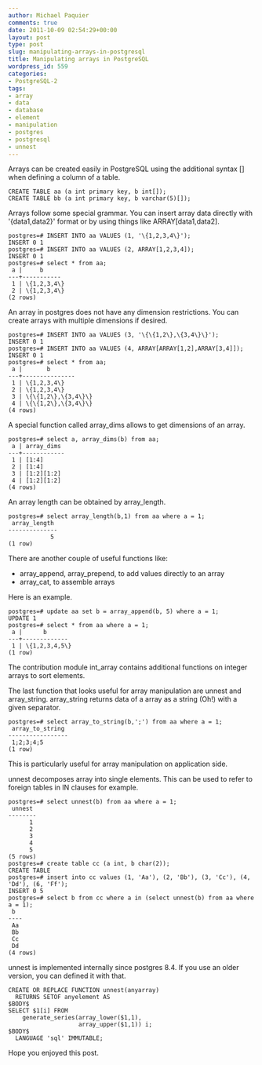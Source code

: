 ```yaml
---
author: Michael Paquier
comments: true
date: 2011-10-09 02:54:29+00:00
layout: post
type: post
slug: manipulating-arrays-in-postgresql
title: Manipulating arrays in PostgreSQL
wordpress_id: 559
categories:
- PostgreSQL-2
tags:
- array
- data
- database
- element
- manipulation
- postgres
- postgresql
- unnest
---
```


Arrays can be created easily in PostgreSQL using the additional syntax [] when defining a column of a table.

    CREATE TABLE aa (a int primary key, b int[]);
    CREATE TABLE bb (a int primary key, b varchar(5)[]);

Arrays follow some special grammar. You can insert array data directly with '\{data1,data2\}' format or by using things like ARRAY[data1,data2].

    postgres=# INSERT INTO aa VALUES (1, '\{1,2,3,4\}');
    INSERT 0 1
    postgres=# INSERT INTO aa VALUES (2, ARRAY[1,2,3,4]);
    INSERT 0 1
    postgres=# select * from aa;
     a |     b     
    ---+-----------
     1 | \{1,2,3,4\}
     2 | \{1,2,3,4\}
    (2 rows)

An array in postgres does not have any dimension restrictions. You can create arrays with multiple dimensions if desired.

    postgres=# INSERT INTO aa VALUES (3, '\{\{1,2\},\{3,4\}\}');
    INSERT 0 1
    postgres=# INSERT INTO aa VALUES (4, ARRAY[ARRAY[1,2],ARRAY[3,4]]);
    INSERT 0 1
    postgres=# select * from aa;
     a |       b       
    ---+---------------
     1 | \{1,2,3,4\}
     2 | \{1,2,3,4\}
     3 | \{\{1,2\},\{3,4\}\}
     4 | \{\{1,2\},\{3,4\}\}
    (4 rows)

A special function called array_dims allows to get dimensions of an array.

    postgres=# select a, array_dims(b) from aa;
     a | array_dims 
    ---+------------
     1 | [1:4]
     2 | [1:4]
     3 | [1:2][1:2]
     4 | [1:2][1:2]
    (4 rows)

An array length can be obtained by array_length.

    postgres=# select array_length(b,1) from aa where a = 1;
     array_length 
    --------------
                5
    (1 row)

There are another couple of useful functions like:

  * array_append, array_prepend, to add values directly to an array	
  * array_cat, to assemble arrays

Here is an example.

    postgres=# update aa set b = array_append(b, 5) where a = 1;
    UPDATE 1
    postgres=# select * from aa where a = 1;
     a |      b      
    ---+-------------
     1 | \{1,2,3,4,5\}
    (1 row)

The contribution module int_array contains additional functions on integer arrays to sort elements.

The last function that looks useful for array manipulation are unnest and array_string. array_string returns data of a array as a string (Oh!) with a given separator.

    postgres=# select array_to_string(b,';') from aa where a = 1;
     array_to_string 
    -----------------
     1;2;3;4;5
    (1 row)

This is particularly useful for array manipulation on application side.

unnest decomposes array into single elements. This can be used to refer to foreign tables in IN clauses for example.

    postgres=# select unnest(b) from aa where a = 1;
     unnest 
    --------
          1
          2
          3
          4
          5
    (5 rows)
    postgres=# create table cc (a int, b char(2));
    CREATE TABLE
    postgres=# insert into cc values (1, 'Aa'), (2, 'Bb'), (3, 'Cc'), (4, 'Dd'), (6, 'Ff');
    INSERT 0 5
    postgres=# select b from cc where a in (select unnest(b) from aa where a = 1);
     b  
    ----
     Aa
     Bb
     Cc
     Dd
    (4 rows)

unnest is implemented internally since postgres 8.4. If you use an older version, you can defined it with that.

    CREATE OR REPLACE FUNCTION unnest(anyarray)
      RETURNS SETOF anyelement AS
    $BODY$
    SELECT $1[i] FROM
        generate_series(array_lower($1,1),
                        array_upper($1,1)) i;
    $BODY$
      LANGUAGE 'sql' IMMUTABLE;

Hope you enjoyed this post.
